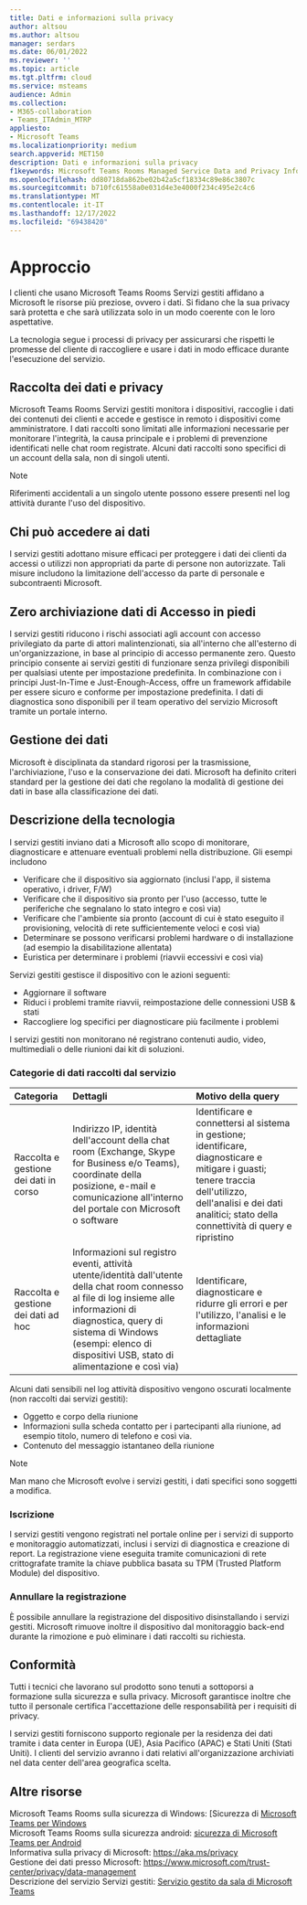 ```yaml
---
title: Dati e informazioni sulla privacy
author: altsou
ms.author: altsou
manager: serdars
ms.date: 06/01/2022
ms.reviewer: ''
ms.topic: article
ms.tgt.pltfrm: cloud
ms.service: msteams
audience: Admin
ms.collection:
- M365-collaboration
- Teams_ITAdmin_MTRP
appliesto:
- Microsoft Teams
ms.localizationpriority: medium
search.appverid: MET150
description: Dati e informazioni sulla privacy
f1keywords: Microsoft Teams Rooms Managed Service Data and Privacy Information
ms.openlocfilehash: dd80718da862be02b42a5cf18334c89e86c3807c
ms.sourcegitcommit: b710fc61558a0e031d4e3e4000f234c495e2c4c6
ms.translationtype: MT
ms.contentlocale: it-IT
ms.lasthandoff: 12/17/2022
ms.locfileid: "69438420"
---
```

# <a name="approach"></a>Approccio

I clienti che usano Microsoft Teams Rooms Servizi gestiti affidano a Microsoft le risorse più preziose, ovvero i dati. Si fidano che la sua privacy sarà protetta e che sarà utilizzata solo in un modo coerente con le loro aspettative.

La tecnologia segue i processi di privacy per assicurarsi che rispetti le promesse del cliente di raccogliere e usare i dati in modo efficace durante l'esecuzione del servizio.
## <a name="data-collection-and-privacy"></a>Raccolta dei dati e privacy

 Microsoft Teams Rooms Servizi gestiti monitora i dispositivi, raccoglie i dati dei contenuti dei clienti e accede e gestisce in remoto i dispositivi come amministratore. I dati raccolti sono limitati alle informazioni necessarie per monitorare l'integrità, la causa principale e i problemi di prevenzione identificati nelle chat room registrate. Alcuni dati raccolti sono specifici di un account della sala, non di singoli utenti.

> [!Note]
> Riferimenti accidentali a un singolo utente possono essere presenti nel log attività durante l'uso del dispositivo.

## <a name="who-can-access-data"></a>Chi può accedere ai dati

I servizi gestiti adottano misure efficaci per proteggere i dati dei clienti da accessi o utilizzi non appropriati da parte di persone non autorizzate. Tali misure includono la limitazione dell'accesso da parte di personale e subcontraenti Microsoft.

## <a name="zero-standing-access-data-storage"></a>Zero archiviazione dati di Accesso in piedi

I servizi gestiti riducono i rischi associati agli account con accesso privilegiato da parte di attori malintenzionati, sia all'interno che all'esterno di un'organizzazione, in base al principio di accesso permanente zero. Questo principio consente ai servizi gestiti di funzionare senza privilegi disponibili per qualsiasi utente per impostazione predefinita. In combinazione con i principi Just-In-Time e Just-Enough-Access, offre un framework affidabile per essere sicuro e conforme per impostazione predefinita. I dati di diagnostica sono disponibili per il team operativo del servizio Microsoft tramite un portale interno.

## <a name="data-handling"></a>Gestione dei dati

Microsoft è disciplinata da standard rigorosi per la trasmissione, l'archiviazione, l'uso e la conservazione dei dati. Microsoft ha definito criteri standard per la gestione dei dati che regolano la modalità di gestione dei dati in base alla classificazione dei dati.

## <a name="technology-description"></a>Descrizione della tecnologia

I servizi gestiti inviano dati a Microsoft allo scopo di monitorare, diagnosticare e attenuare eventuali problemi nella distribuzione. Gli esempi includono

- Verificare che il dispositivo sia aggiornato (inclusi l'app, il sistema operativo, i driver, F/W)
- Verificare che il dispositivo sia pronto per l'uso (accesso, tutte le periferiche che segnalano lo stato integro e così via)
- Verificare che l'ambiente sia pronto (account di cui è stato eseguito il provisioning, velocità di rete sufficientemente veloci e così via)
- Determinare se possono verificarsi problemi hardware o di installazione (ad esempio la disabilitazione allentata)
- Euristica per determinare i problemi (riavvii eccessivi e così via)

Servizi gestiti gestisce il dispositivo con le azioni seguenti:

- Aggiornare il software
- Riduci i problemi tramite riavvii, reimpostazione delle connessioni USB & stati
- Raccogliere log specifici per diagnosticare più facilmente i problemi

I servizi gestiti non monitorano né registrano contenuti audio, video, multimediali o delle riunioni dai kit di soluzioni.

### <a name="service-collected-data-categories"></a>Categorie di dati raccolti dal servizio
 
|Categoria|Dettagli|Motivo della query|
| :- | :- | :- |
|Raccolta e gestione dei dati in corso|Indirizzo IP, identità dell'account della chat room (Exchange, Skype for Business e/o Teams), coordinate della posizione, e-mail e comunicazione all'interno del portale con Microsoft o software|Identificare e connettersi al sistema in gestione; identificare, diagnosticare e mitigare i guasti; tenere traccia dell'utilizzo, dell'analisi e dei dati analitici; stato della connettività di query e ripristino|
|Raccolta e gestione dei dati ad hoc|Informazioni sul registro eventi, attività utente/identità dall'utente della chat room connesso al file di log insieme alle informazioni di diagnostica, query di sistema di Windows (esempi: elenco di dispositivi USB, stato di alimentazione e così via)|Identificare, diagnosticare e ridurre gli errori e per l'utilizzo, l'analisi e le informazioni dettagliate|

Alcuni dati sensibili nel log attività dispositivo vengono oscurati localmente (non raccolti dai servizi gestiti):

- Oggetto e corpo della riunione
- Informazioni sulla scheda contatto per i partecipanti alla riunione, ad esempio titolo, numero di telefono e così via.
- Contenuto del messaggio istantaneo della riunione

> [!NOTE]
> Man mano che Microsoft evolve i servizi gestiti, i dati specifici sono soggetti a modifica.

### <a name="enrollment"></a>Iscrizione

I servizi gestiti vengono registrati nel portale online per i servizi di supporto e monitoraggio automatizzati, inclusi i servizi di diagnostica e creazione di report. La registrazione viene eseguita tramite comunicazioni di rete crittografate tramite la chiave pubblica basata su TPM (Trusted Platform Module) del dispositivo.

### <a name="unenrollment"></a>Annullare la registrazione

È possibile annullare la registrazione del dispositivo disinstallando i servizi gestiti. Microsoft rimuove inoltre il dispositivo dal monitoraggio back-end durante la rimozione e può eliminare i dati raccolti su richiesta.
## <a name="compliance"></a>Conformità

Tutti i tecnici che lavorano sul prodotto sono tenuti a sottoporsi a formazione sulla sicurezza e sulla privacy. Microsoft garantisce inoltre che tutto il personale certifica l'accettazione delle responsabilità per i requisiti di privacy.

I servizi gestiti forniscono supporto regionale per la residenza dei dati tramite i data center in Europa (UE), Asia Pacifico (APAC) e Stati Uniti (Stati Uniti). I clienti del servizio avranno i dati relativi all'organizzazione archiviati nel data center dell'area geografica scelta.

## <a name="more-resources"></a>Altre risorse

Microsoft Teams Rooms sulla sicurezza di Windows: [Sicurezza di [Microsoft Teams per Windows](/microsoftteams/rooms/security-windows) \
Microsoft Teams Rooms sulla sicurezza android: [sicurezza di Microsoft Teams per Android](/microsoftteams/rooms/security-android) \
Informativa sulla privacy di Microsoft: https://aka.ms/privacy \
Gestione dei dati presso Microsoft: https://www.microsoft.com/trust-center/privacy/data-management \
Descrizione del servizio Servizi gestiti: [Servizio gestito da sala di Microsoft Teams](rooms-pro-management.md)
